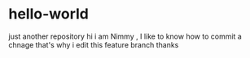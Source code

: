 # hello-world
just another repository
hi i am Nimmy , I like to know how to commit a chnage
that's why i edit this feature branch
thanks
